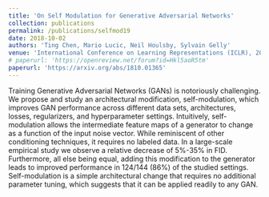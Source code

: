 ```yaml
---
title: 'On Self Modulation for Generative Adversarial Networks'
collection: publications
permalink: /publications/selfmod19
date: 2018-10-02
authors: 'Ting Chen, Mario Lucic, Neil Houlsby, Sylvain Gelly'
venue: 'International Conference on Learning Representations (ICLR), 2019'
# paperurl: 'https://openreview.net/forum?id=Hkl5aoR5tm'
paperurl: 'https://arxiv.org/abs/1810.01365'
---
```


Training Generative Adversarial Networks (GANs) is notoriously challenging. We propose and study an architectural modification, self-modulation, which improves GAN performance across different data sets, architectures, losses, regularizers, and hyperparameter settings. Intuitively, self-modulation allows the intermediate feature maps of a generator to change as a function of the input noise vector. While reminiscent of other conditioning techniques, it requires no labeled data. In a large-scale empirical study we observe a relative decrease of 5%-35% in FID. Furthermore, all else being equal, adding this modification to the generator leads to improved performance in 124/144 (86%) of the studied settings. Self-modulation is a simple architectural change that requires no additional parameter tuning, which suggests that it can be applied readily to any GAN.
